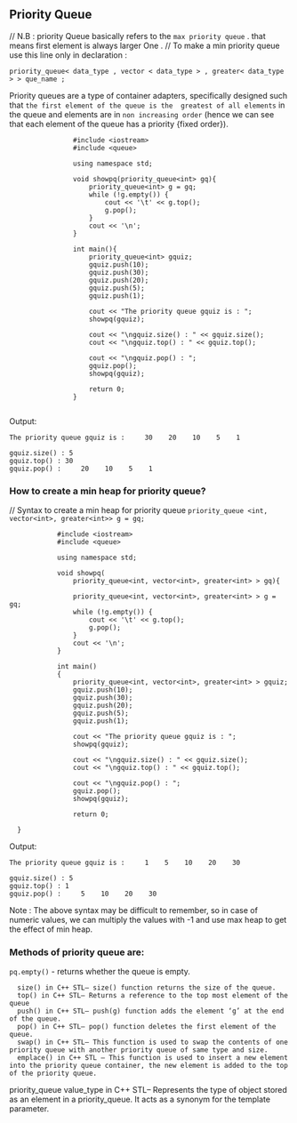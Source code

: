 Priority Queue 
------------------------------------------------------
// N.B :  priority Queue basically refers to the `max priority queue` . that means first element is always larger One .
// To make a min priority queue use this line only in declaration :
 
 ``` 
 priority_queue< data_type , vector < data_type > , greater< data_type > > que_name ;
 ```

Priority queues are a type of container adapters, specifically designed such that `the first element of the queue is the 
greatest of all elements` in the queue and elements are in `non increasing order` (hence we can see that each element of the 
queue has a priority {fixed order}).
```
                #include <iostream>
                #include <queue>

                using namespace std;

                void showpq(priority_queue<int> gq){
                    priority_queue<int> g = gq;
                    while (!g.empty()) {
                        cout << '\t' << g.top();
                        g.pop();
                    }
                    cout << '\n';
                }

                int main(){
                    priority_queue<int> gquiz;
                    gquiz.push(10);
                    gquiz.push(30);
                    gquiz.push(20);
                    gquiz.push(5);
                    gquiz.push(1);

                    cout << "The priority queue gquiz is : ";
                    showpq(gquiz);

                    cout << "\ngquiz.size() : " << gquiz.size();
                    cout << "\ngquiz.top() : " << gquiz.top();

                    cout << "\ngquiz.pop() : ";
                    gquiz.pop();
                    showpq(gquiz);

                    return 0;
                }
                
```

Output: 
```
The priority queue gquiz is :     30    20    10    5    1

gquiz.size() : 5
gquiz.top() : 30
gquiz.pop() :     20    10    5    1
```

### How to create a min heap for priority queue? 

                                
// Syntax to create a min heap for priority queue 
           `priority_queue <int, vector<int>, greater<int>> g = gq;  `
           

                #include <iostream>
                #include <queue>

                using namespace std;

                void showpq(
                    priority_queue<int, vector<int>, greater<int> > gq){
                    
                    priority_queue<int, vector<int>, greater<int> > g = gq;
                    while (!g.empty()) {
                        cout << '\t' << g.top();
                        g.pop();
                    }
                    cout << '\n';
                }

                int main()
                {
                    priority_queue<int, vector<int>, greater<int> > gquiz;
                    gquiz.push(10);
                    gquiz.push(30);
                    gquiz.push(20);
                    gquiz.push(5);
                    gquiz.push(1);

                    cout << "The priority queue gquiz is : ";
                    showpq(gquiz);

                    cout << "\ngquiz.size() : " << gquiz.size();
                    cout << "\ngquiz.top() : " << gquiz.top();

                    cout << "\ngquiz.pop() : ";
                    gquiz.pop();
                    showpq(gquiz);

                    return 0;

      }
      
Output: 

```
The priority queue gquiz is :     1    5    10    20    30

gquiz.size() : 5
gquiz.top() : 1
gquiz.pop() :     5    10    20    30

```

Note : The above syntax may be difficult to remember, so in case of numeric values, we can multiply the values with -1 and use max heap to get the effect of min heap.

### Methods of priority queue are: 

      
`pq.empty()`  - returns whether the queue is empty.

  
    
      size() in C++ STL– size() function returns the size of the queue.
      top() in C++ STL– Returns a reference to the top most element of the queue
      push() in C++ STL– push(g) function adds the element ‘g’ at the end of the queue.
      pop() in C++ STL– pop() function deletes the first element of the queue.
      swap() in C++ STL– This function is used to swap the contents of one priority queue with another priority queue of same type and size.
      emplace() in C++ STL – This function is used to insert a new element into the priority queue container, the new element is added to the top of the priority queue.
priority_queue value_type in C++ STL– Represents the type of object stored as an element in a priority_queue. It acts as a synonym for the template parameter.




